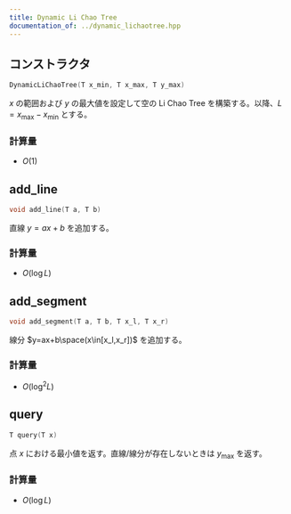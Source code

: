 ```yaml
---
title: Dynamic Li Chao Tree
documentation_of: ../dynamic_lichaotree.hpp
---
```


## コンストラクタ
```cpp
DynamicLiChaoTree(T x_min, T x_max, T y_max)
```
$x$ の範囲および $y$ の最大値を設定して空の Li Chao Tree を構築する。以降、$L=x_\mathrm{max}-x_\mathrm{min}$ とする。
### 計算量
* $O(1)$

## add_line
```cpp
void add_line(T a, T b)
```
直線 $y=ax+b$ を追加する。
### 計算量
* $O(\log L)$

## add_segment
```cpp
void add_segment(T a, T b, T x_l, T x_r)
```
線分 $y=ax+b\space(x\in[x_l,x_r])$ を追加する。
### 計算量
* $O(\log^2 L)$

## query
```cpp
T query(T x)
```
点 $x$ における最小値を返す。直線/線分が存在しないときは $y_\mathrm{max}$ を返す。
### 計算量
* $O(\log L)$
